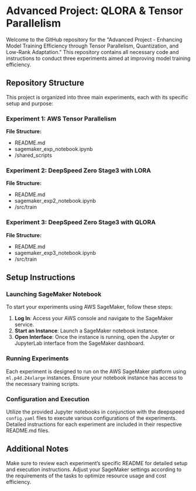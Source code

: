 # Advanced Project: QLORA & Tensor Parallelism
Welcome to the GitHub repository for the "Advanced Project - Enhancing Model Training Efficiency through Tensor Parallelism, Quantization, and Low-Rank Adaptation." This repository contains all necessary code and instructions to conduct three experiments aimed at improving model training efficiency.

## Repository Structure
This project is organized into three main experiments, each with its specific setup and purpose:

### Experiment 1: AWS Tensor Parallelism
**File Structure:**
- README.md
- sagemaker_exp_notebook.ipynb
- /shared_scripts

### Experiment 2: DeepSpeed Zero Stage3 with LORA
**File Structure:**
- README.md
- sagemaker_exp2_notebook.ipynb
- /src/train

### Experiment 3: DeepSpeed Zero Stage3 with QLORA
**File Structure:**
- README.md
- sagemaker_exp3_notebook.ipynb
- /src/train

## Setup Instructions

### Launching SageMaker Notebook
To start your experiments using AWS SageMaker, follow these steps:
1. **Log In**: Access your AWS console and navigate to the SageMaker service.
2. **Start an Instance**: Launch a SageMaker notebook instance.
3. **Open Interface**: Once the instance is running, open the Jupyter or JupyterLab interface from the SageMaker dashboard.

### Running Experiments
Each experiment is designed to run on the AWS SageMaker platform using `ml.p4d.24xlarge` instances. Ensure your notebook instance has access to the necessary training scripts.

### Configuration and Execution
Utilize the provided Jupyter notebooks in conjunction with the deepspeed `config.yaml` files to execute various configurations of the experiments. Detailed instructions for each experiment are included in their respective README.md files.

## Additional Notes
Make sure to review each experiment’s specific README for detailed setup and execution instructions. Adjust your SageMaker settings according to the requirements of the tasks to optimize resource usage and cost efficiency.


